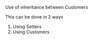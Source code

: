 Use of inheritance between Customers

This can be done in 2 ways
1. Using Setters
2. Using Customers
